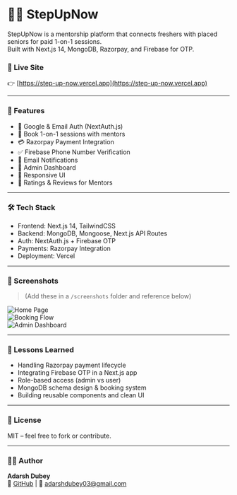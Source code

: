 # 🧑‍🏫 StepUpNow

StepUpNow is a mentorship platform that connects freshers with placed seniors for paid 1-on-1 sessions.  
Built with Next.js 14, MongoDB, Razorpay, and Firebase for OTP.

### 🔗 Live Site  
👉 [https://step-up-now.vercel.app](https://step-up-now.vercel.app)

---

### 🚀 Features

- 🔐 Google & Email Auth (NextAuth.js)
- 📅 Book 1-on-1 sessions with mentors
- 💳 Razorpay Payment Integration
- ✅ Firebase Phone Number Verification
- 📧 Email Notifications
- 🔐 Admin Dashboard
- 📱 Responsive UI
- 🧠 Ratings & Reviews for Mentors

---

### 🛠️ Tech Stack

- Frontend: Next.js 14, TailwindCSS
- Backend: MongoDB, Mongoose, Next.js API Routes
- Auth: NextAuth.js + Firebase OTP
- Payments: Razorpay Integration
- Deployment: Vercel

---

### 📸 Screenshots

> (Add these in a `/screenshots` folder and reference below)

![Home Page](./screenshots/home.png)  
![Booking Flow](./screenshots/booking.png)  
![Admin Dashboard](./screenshots/admin.png)

---

### 🧠 Lessons Learned

- Handling Razorpay payment lifecycle
- Integrating Firebase OTP in a Next.js app
- Role-based access (admin vs user)
- MongoDB schema design & booking system
- Building reusable components and clean UI

---

### 📜 License

MIT – feel free to fork or contribute.

---

### 🙋‍♂️ Author

**Adarsh Dubey**  
🔗 [GitHub](https://github.com/adarshdubey03) | 📧 adarshdubey03@gmail.com

